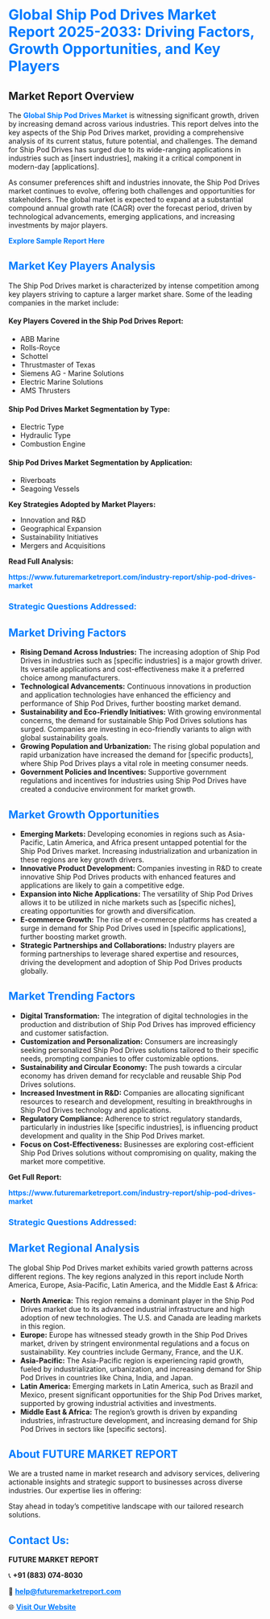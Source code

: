 <h1 style="color: #007BFF;">Global Ship Pod Drives Market Report 2025-2033: Driving Factors, Growth Opportunities, and Key Players</h1>

<section id="overview">
<h2>Market Report Overview</h2>
<p>The <a href="https://www.futuremarketreport.com/industry-report/ship-pod-drives-market" style="color: #007BFF; text-decoration: none;"><strong>Global Ship Pod Drives Market</strong></a> is witnessing significant growth, driven by increasing demand across various industries. This report delves into the key aspects of the Ship Pod Drives market, providing a comprehensive analysis of its current status, future potential, and challenges. The demand for Ship Pod Drives has surged due to its wide-ranging applications in industries such as [insert industries], making it a critical component in modern-day [applications].</p>
<p>As consumer preferences shift and industries innovate, the Ship Pod Drives market continues to evolve, offering both challenges and opportunities for stakeholders. The global market is expected to expand at a substantial compound annual growth rate (CAGR) over the forecast period, driven by technological advancements, emerging applications, and increasing investments by major players.</p>
</section>

<section id="overview">
<p><a href="https://www.futuremarketreport.com/request-sample/reportId=86765" style="color: #007BFF; text-decoration: none;"><strong>Explore Sample Report Here</strong></a></p>
</section>

<section id="key-players">
<h2 style="color: #007BFF;">Market Key Players Analysis</h2>
<p>The Ship Pod Drives market is characterized by intense competition among key players striving to capture a larger market share. Some of the leading companies in the market include:</p>
<h4>Key Players Covered in the Ship Pod Drives Report:</h4>
<ul><li>ABB Marine</li><li>Rolls-Royce</li><li>Schottel</li><li>Thrustmaster of Texas</li><li>Siemens AG - Marine Solutions</li><li>Electric Marine Solutions</li><li>AMS Thrusters</li></ul>
<h4>Ship Pod Drives Market Segmentation by Type:</h4>
<ul><li>Electric Type</li><li>Hydraulic Type</li><li>Combustion Engine</li></ul>

<h4>Ship Pod Drives Market Segmentation by Application:</h4>
<ul><li>Riverboats</li><li>Seagoing Vessels</li></ul>
<p><strong>Key Strategies Adopted by Market Players:</strong></p>
<ul>
<li>Innovation and R&D</li>
<li>Geographical Expansion</li>
<li>Sustainability Initiatives</li>
<li>Mergers and Acquisitions</li>
</ul>
</section>

<section>
<p><strong>Read Full Analysis: </strong></p><a href="https://www.futuremarketreport.com/industry-report/ship-pod-drives-market" style="color: #007BFF; text-decoration: none;"><strong>https://www.futuremarketreport.com/industry-report/ship-pod-drives-market</strong></a>
<h3 style="color: #007BFF;">Strategic Questions Addressed:</h3>
</section>

<section id="driving-factors">
<h2 style="color: #007BFF;">Market Driving Factors</h2>
<ul>
<li><strong>Rising Demand Across Industries:</strong> The increasing adoption of Ship Pod Drives in industries such as [specific industries] is a major growth driver. Its versatile applications and cost-effectiveness make it a preferred choice among manufacturers.</li>
<li><strong>Technological Advancements:</strong> Continuous innovations in production and application technologies have enhanced the efficiency and performance of Ship Pod Drives, further boosting market demand.</li>
<li><strong>Sustainability and Eco-Friendly Initiatives:</strong> With growing environmental concerns, the demand for sustainable Ship Pod Drives solutions has surged. Companies are investing in eco-friendly variants to align with global sustainability goals.</li>
<li><strong>Growing Population and Urbanization:</strong> The rising global population and rapid urbanization have increased the demand for [specific products], where Ship Pod Drives plays a vital role in meeting consumer needs.</li>
<li><strong>Government Policies and Incentives:</strong> Supportive government regulations and incentives for industries using Ship Pod Drives have created a conducive environment for market growth.</li>
</ul>
</section>

<section id="growth-opportunities">
<h2 style="color: #007BFF;">Market Growth Opportunities</h2>
<ul>
<li><strong>Emerging Markets:</strong> Developing economies in regions such as Asia-Pacific, Latin America, and Africa present untapped potential for the Ship Pod Drives market. Increasing industrialization and urbanization in these regions are key growth drivers.</li>
<li><strong>Innovative Product Development:</strong> Companies investing in R&D to create innovative Ship Pod Drives products with enhanced features and applications are likely to gain a competitive edge.</li>
<li><strong>Expansion into Niche Applications:</strong> The versatility of Ship Pod Drives allows it to be utilized in niche markets such as [specific niches], creating opportunities for growth and diversification.</li>
<li><strong>E-commerce Growth:</strong> The rise of e-commerce platforms has created a surge in demand for Ship Pod Drives used in [specific applications], further boosting market growth.</li>
<li><strong>Strategic Partnerships and Collaborations:</strong> Industry players are forming partnerships to leverage shared expertise and resources, driving the development and adoption of Ship Pod Drives products globally.</li>
</ul>
</section>

<section id="trending-factors">
<h2 style="color: #007BFF;">Market Trending Factors</h2>
<ul>
<li><strong>Digital Transformation:</strong> The integration of digital technologies in the production and distribution of Ship Pod Drives has improved efficiency and customer satisfaction.</li>
<li><strong>Customization and Personalization:</strong> Consumers are increasingly seeking personalized Ship Pod Drives solutions tailored to their specific needs, prompting companies to offer customizable options.</li>
<li><strong>Sustainability and Circular Economy:</strong> The push towards a circular economy has driven demand for recyclable and reusable Ship Pod Drives solutions.</li>
<li><strong>Increased Investment in R&D:</strong> Companies are allocating significant resources to research and development, resulting in breakthroughs in Ship Pod Drives technology and applications.</li>
<li><strong>Regulatory Compliance:</strong> Adherence to strict regulatory standards, particularly in industries like [specific industries], is influencing product development and quality in the Ship Pod Drives market.</li>
<li><strong>Focus on Cost-Effectiveness:</strong> Businesses are exploring cost-efficient Ship Pod Drives solutions without compromising on quality, making the market more competitive.</li>
</ul>
</section>

<section>
<p><strong>Get Full Report: </strong></p><a href="https://www.futuremarketreport.com/industry-report/ship-pod-drives-market" style="color: #007BFF; text-decoration: none;"><strong>https://www.futuremarketreport.com/industry-report/ship-pod-drives-market</strong></a>
<h3 style="color: #007BFF;">Strategic Questions Addressed:</h3>
</section>


<section id="regional-analysis">
<h2 style="color: #007BFF;">Market Regional Analysis</h2>
<p>The global Ship Pod Drives market exhibits varied growth patterns across different regions. The key regions analyzed in this report include North America, Europe, Asia-Pacific, Latin America, and the Middle East & Africa:</p>
<ul>
<li><strong>North America:</strong> This region remains a dominant player in the Ship Pod Drives market due to its advanced industrial infrastructure and high adoption of new technologies. The U.S. and Canada are leading markets in this region.</li>
<li><strong>Europe:</strong> Europe has witnessed steady growth in the Ship Pod Drives market, driven by stringent environmental regulations and a focus on sustainability. Key countries include Germany, France, and the U.K.</li>
<li><strong>Asia-Pacific:</strong> The Asia-Pacific region is experiencing rapid growth, fueled by industrialization, urbanization, and increasing demand for Ship Pod Drives in countries like China, India, and Japan.</li>
<li><strong>Latin America:</strong> Emerging markets in Latin America, such as Brazil and Mexico, present significant opportunities for the Ship Pod Drives market, supported by growing industrial activities and investments.</li>
<li><strong>Middle East & Africa:</strong> The region’s growth is driven by expanding industries, infrastructure development, and increasing demand for Ship Pod Drives in sectors like [specific sectors].</li>
</ul>
</section>

<footer>
<h2 style="color: #007BFF;">About FUTURE MARKET REPORT</h2>
<p>We are a trusted name in market research and advisory services, delivering actionable insights and strategic support to businesses across diverse industries. Our expertise lies in offering:</p>

<p>Stay ahead in today’s competitive landscape with our tailored research solutions.</p>

<h2 style="color: #007BFF;">Contact Us:</h2>
<p><strong>FUTURE MARKET REPORT</strong></p>
<p>📞 <strong>+91 (883) 074-8030</strong></p>
<p>📧 <strong><a href="mailto:help@futuremarketreport.com" style="color: #007BFF;">help@futuremarketreport.com</a></strong></p>
<p>🌐 <strong><a href="https://www.futuremarketreport.com/" style="color: #007BFF;">Visit Our Website</a></strong></p>
</footer>